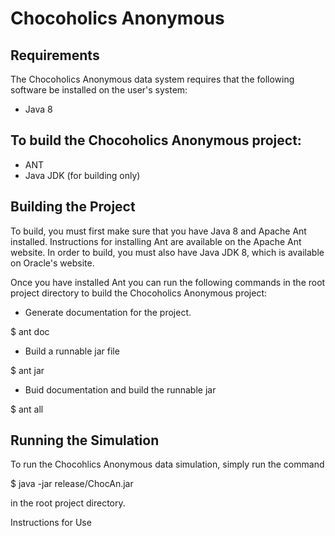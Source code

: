 # Chocoholics Anonymous

## Requirements

The Chocoholics Anonymous data system requires that the following software be installed on the user's system:

* Java 8
## To build the Chocoholics Anonymous project:

* ANT
* Java JDK (for building only)

## Building the Project

To build, you must first make sure that you have Java 8 and Apache Ant installed. Instructions for installing Ant are available on the Apache Ant website. In order to build, you must also have Java JDK 8, which is available on Oracle's website.

Once you have installed Ant you can run the following commands in the root project directory to build the Chocoholics Anonymous project:

* Generate documentation for the project.

$ ant doc

* Build a runnable jar file

$ ant jar

* Buid documentation and build the runnable jar

$ ant all

## Running the Simulation

To run the Chocohlics Anonymous data simulation, simply run the command

$ java -jar release/ChocAn.jar

in the root project directory.

Instructions for Use
